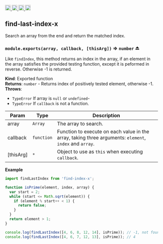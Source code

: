 <a href="https://travis-ci.org/Xotic750/find-last-index-x"
   title="Travis status">
<img
   src="https://travis-ci.org/Xotic750/find-last-index-x.svg?branch=master"
   alt="Travis status" height="18"/>
</a>
<a href="https://david-dm.org/Xotic750/find-last-index-x"
   title="Dependency status">
<img src="https://david-dm.org/Xotic750/find-last-index-x.svg"
   alt="Dependency status" height="18"/>
</a>
<a href="https://david-dm.org/Xotic750/find-last-index-x#info=devDependencies"
   title="devDependency status">
<img src="https://david-dm.org/Xotic750/find-last-index-x/dev-status.svg"
   alt="devDependency status" height="18"/>
</a>
<a href="https://badge.fury.io/js/find-last-index-x" title="npm version">
<img src="https://badge.fury.io/js/find-last-index-x.svg"
   alt="npm version" height="18"/>
</a>
<a name="module_find-last-index-x"></a>

## find-last-index-x

Search an array from the end and return the matched index.

<a name="exp_module_find-last-index-x--module.exports"></a>

### `module.exports(array, callback, [thisArg])` ⇒ <code>number</code> ⏏

Like `findIndex`, this method returns an index in the array, if an element
in the array satisfies the provided testing function, except it is peformed
in reverse. Otherwise -1 is returned.

**Kind**: Exported function  
**Returns**: <code>number</code> - Returns index of positively tested element, otherwise -1.  
**Throws**:

- <code>TypeError</code> If array is `null` or `undefined`-
- <code>TypeError</code> If `callback` is not a function.

| Param     | Type                  | Description                                                                                             |
| --------- | --------------------- | ------------------------------------------------------------------------------------------------------- |
| array     | <code>Array</code>    | The array to search.                                                                                    |
| callback  | <code>function</code> | Function to execute on each value in the array, taking three arguments: `element`, `index` and `array`. |
| [thisArg] | <code>\*</code>       | Object to use as `this` when executing `callback`.                                                      |

**Example**

```js
import findLastIndex from 'find-index-x';

function isPrime(element, index, array) {
  var start = 2;
  while (start <= Math.sqrt(element)) {
    if (element % start++ < 1) {
      return false;
    }
  }
  return element > 1;
}

console.log(findLastIndex([4, 6, 8, 12, 14], isPrime)); // -1, not found
console.log(findLastIndex([4, 6, 7, 12, 13], isPrime)); // 4
```
